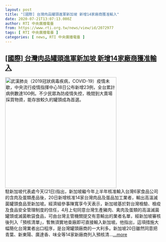 ```yaml
---
layout: post
title: "[國際] 台灣肉品罐頭進軍新加坡 新增14家廠商獲准輸入"
date: 2020-07-21T13:07:13.000Z
author: RTI 中央廣播電臺
from: https://www.rti.org.tw/news/view/id/2072977
tags: [ RTI 中央廣播電臺 ]
categories: [ news, RTI 中央廣播電臺 ]
---
```

<!--1595336833000-->
[[國際] 台灣肉品罐頭進軍新加坡 新增14家廠商獲准輸入](https://www.rti.org.tw/news/view/id/2072977)
------

<div>
<img src="https://static.rti.org.tw/assets/thumbnails/2020/03/18/20200318000163M.jpg" width="360" alt="武漢肺炎（2019冠狀病毒疾病，COVID-19）疫情未歇，中央流行疫情指揮中心18日公布新增23例，全台累計病例數達100例。不少民眾為防疫情失控，晚間到大賣場採買物資，能存放較久的罐頭成為首選。" title="武漢肺炎（2019冠狀病毒疾病，COVID-19）疫情未歇，中央流行疫情指揮中心18日公布新增23例，全台累計病例數達100例。不少民眾為防疫情失控，晚間到大賣場採買物資，能存放較久的罐頭成為首選。"><br>駐新加坡代表處今天(21日)指出，新加坡繼今年上半年核准輸入台灣6家食品公司的含肉及蛋類產品後，20日新增核准14家台灣肉品及蛋品加工業者，輸出高溫滅菌罐頭食品至新加坡。經濟組參事陳寬享今天表示，新加坡基於對台灣檢驗、檢疫及食品安全管理制度的信任，4月上旬同意台灣生產豬肉、禽肉及蛋類的高溫滅菌罐頭或滅菌軟袋食品，可由台灣主管機關提交有意輸出的業者名單，經新加坡審核後列入「預核清單」，暫無須實地查廠即可直接輸入新加坡。他指出，這項措施大幅簡化台灣業者出口程序，是台灣罐頭廠商的一大利多。新加坡20日雖然同意把青葉、新東陽、廣達香、味全等14家新廠商列入預核清...<a target="_blank" href="https://www.rti.org.tw/news/view/id/2072977">...more</a>
</div>
